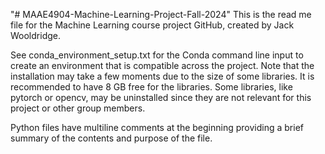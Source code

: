 "# MAAE4904-Machine-Learning-Project-Fall-2024"
This is the read me file for the Machine Learning course project GitHub, created by Jack Wooldridge.

See conda_environment_setup.txt for the Conda command line input to create an environment that is compatible across the project. Note that the installation may take a few moments due to the size of some libraries. It is recommended to have 8 GB free for the libraries. Some libraries, like pytorch or opencv, may be uninstalled since they are not relevant for this project or other group members.

Python files have multiline comments at the beginning providing a brief summary of the contents and purpose of the file.
